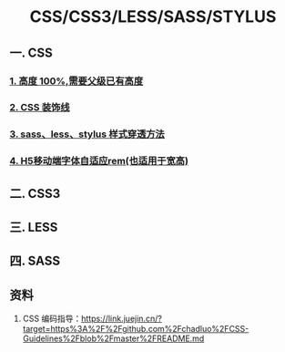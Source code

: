# <center>CSS/CSS3/LESS/SASS/STYLUS<center>

## 一. CSS

### [1. 高度 100%,需要父级已有高度](高度100%.html)

### [2. CSS 装饰线](./装饰线.html)

### [3. sass、less、stylus 样式穿透方法](./sass、less、stylus样式穿透方法.md)
### [4. H5移动端字体自适应rem(也适用于宽高)](./H5移动端字体自适应rem(也适用于宽高).md)

## 二. CSS3

## 三. LESS

## 四. SASS

## 资料

1. CSS 编码指导：https://link.juejin.cn/?target=https%3A%2F%2Fgithub.com%2Fchadluo%2FCSS-Guidelines%2Fblob%2Fmaster%2FREADME.md
